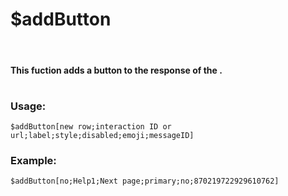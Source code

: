 # $addButton

</br>

#### This fuction adds a button to the response of the .
#

### Usage:
`$addButton[new row;interaction ID or url;label;style;disabled;emoji;messageID]`
### Example:
`$addButton[no;Help1;Next page;primary;no;870219722929610762]`
